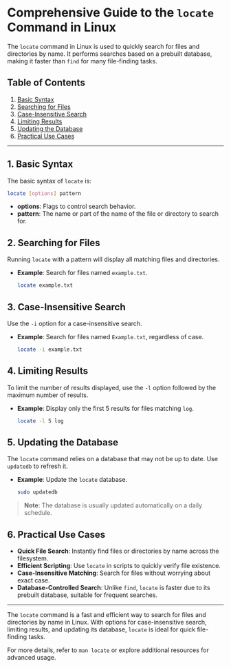 
# Comprehensive Guide to the `locate` Command in Linux

The `locate` command in Linux is used to quickly search for files and directories by name. It performs searches based on a prebuilt database, making it faster than `find` for many file-finding tasks.

## Table of Contents

1. [Basic Syntax](#basic-syntax)
2. [Searching for Files](#searching-for-files)
3. [Case-Insensitive Search](#case-insensitive-search)
4. [Limiting Results](#limiting-results)
5. [Updating the Database](#updating-the-database)
6. [Practical Use Cases](#practical-use-cases)

---

## 1. Basic Syntax

The basic syntax of `locate` is:
```bash
locate [options] pattern
```
- **options**: Flags to control search behavior.
- **pattern**: The name or part of the name of the file or directory to search for.

## 2. Searching for Files

Running `locate` with a pattern will display all matching files and directories.

- **Example**: Search for files named `example.txt`.
  ```bash
  locate example.txt
  ```

## 3. Case-Insensitive Search

Use the `-i` option for a case-insensitive search.

- **Example**: Search for files named `Example.txt`, regardless of case.
  ```bash
  locate -i example.txt
  ```

## 4. Limiting Results

To limit the number of results displayed, use the `-l` option followed by the maximum number of results.

- **Example**: Display only the first 5 results for files matching `log`.
  ```bash
  locate -l 5 log
  ```

## 5. Updating the Database

The `locate` command relies on a database that may not be up to date. Use `updatedb` to refresh it.

- **Example**: Update the `locate` database.
  ```bash
  sudo updatedb
  ```

> **Note**: The database is usually updated automatically on a daily schedule.

## 6. Practical Use Cases

- **Quick File Search**: Instantly find files or directories by name across the filesystem.
- **Efficient Scripting**: Use `locate` in scripts to quickly verify file existence.
- **Case-Insensitive Matching**: Search for files without worrying about exact case.
- **Database-Controlled Search**: Unlike `find`, `locate` is faster due to its prebuilt database, suitable for frequent searches.

---

The `locate` command is a fast and efficient way to search for files and directories by name in Linux. With options for case-insensitive search, limiting results, and updating its database, `locate` is ideal for quick file-finding tasks.

For more details, refer to `man locate` or explore additional resources for advanced usage.
